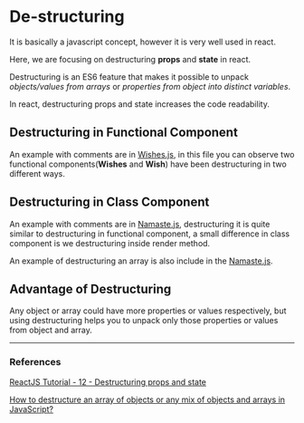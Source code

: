 # De-structuring

It is basically a javascript concept, however it is very well used in react.

Here, we are focusing on destructuring **props** and **state** in react.

Destructuring is an ES6 feature that makes it possible to unpack _objects/values from arrays_ or _properties from object into distinct variables_.

In react, destructuring props and state increases the code readability.

## Destructuring in Functional Component

An example with comments are in [Wishes.js](../src/destructuring/Wishes.js), in this file you can observe two functional components(**Wishes** and **Wish**) have been destructuring in two different ways.

## Destructuring in Class Component

An example with comments are in [Namaste.js](../src/destructuring/Namaste.js), destructuring it is quite similar to destructuring in functional component, a small difference in class component is we destructuring inside render method.

An example of destructuring an array is also include in the [Namaste.js](../src/destructuring/Namaste.js).

## Advantage of Destructuring

Any object or array could have more properties or values respectively, but using destructuring helps you to unpack only those properties or values from object and array.

---

### References

[ReactJS Tutorial - 12 - Destructuring props and state](https://www.youtube.com/watch?v=5_PdMS9CLLI&list=PLC3y8-rFHvwgg3vaYJgHGnModB54rxOk3&index=12)

[How to destructure an array of objects or any mix of objects and arrays in JavaScript?](https://kula.blog/learnjs/destructuring_7/)
